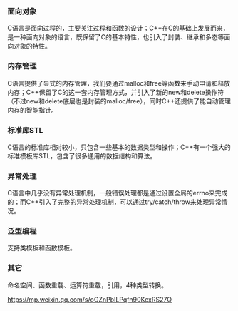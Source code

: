 ### 面向对象
C语言是面向过程的，主要关注过程和函数的设计；C++在C的基础上发展而来，是一种面向对象的语言，既保留了C的基本特性，也引入了封装、继承和多态等面向对象的特性。

### 内存管理
C语言提供了显式的内存管理，我们要通过malloc和free等函数来手动申请和释放内存；C++保留了C的这一套内存管理方式，并引入了新的new和delete操作符（不过new和delete底层也是封装的malloc/free），同时C++还提供了能自动管理内存的智能指针。

### 标准库STL
C语言的标准库相对较小，只包含一些基本的数据类型和操作；C++有一个强大的标准模板库STL，包含了很多通用的数据结构和算法。

### 异常处理
C语言中几乎没有异常处理机制，一般错误处理都是通过设置全局的errno来完成的；而C++引入了完整的异常处理机制，可以通过try/catch/throw来处理异常情况。

### 泛型编程
支持类模板和函数模板。

### 其它
命名空间、函数重载、运算符重载，引用，4种类型转换。

https://mp.weixin.qq.com/s/oGZnPbILPqfn90KexRS27Q